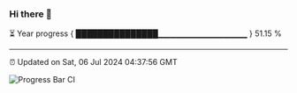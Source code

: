 ### Hi there 👋

⏳ Year progress { ███████████████▁▁▁▁▁▁▁▁▁▁▁▁▁▁▁ } 51.15 %

---

⏰ Updated on Sat, 06 Jul 2024 04:37:56 GMT

![Progress Bar CI](https://github.com/IshwaranRudhara/GIT-ACTION/workflows/Progress%20Bar%20CI/badge.svg)
